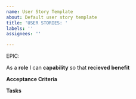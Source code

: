 ```yaml
---
name: User Story Template
about: Default user story template
title: 'USER STORIES: '
labels: ''
assignees: ''

---
```


EPIC: <epic>

As a **role** I can **capability** so that **recieved benefit**

**Acceptance Criteria**

**Tasks**
